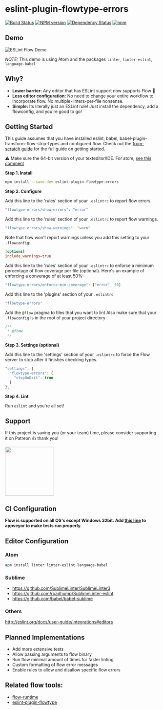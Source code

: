 eslint-plugin-flowtype-errors
=============================

[![Build Status](https://dev.azure.com/amilajack/amilajack/_apis/build/status/amilajack.eslint-plugin-flowtype-errors?branchName=master)](https://dev.azure.com/amilajack/amilajack/_build/latest?definitionId=1&branchName=master)
[![NPM version](https://badge.fury.io/js/eslint-plugin-flowtype-errors.svg)](http://badge.fury.io/js/eslint-plugin-flowtype-errors)
[![Dependency Status](https://img.shields.io/david/amilajack/eslint-plugin-flowtype-errors.svg)](https://david-dm.org/amilajack/eslint-plugin-flowtype-errors)
[![npm](https://img.shields.io/npm/dm/eslint-plugin-flowtype-errors.svg)](https://npm-stat.com/charts.html?package=eslint-plugin-flowtype-errors)

## Demo
![ESLint Flow Demo](https://github.com/amilajack/eslint-plugin-flowtype-errors/blob/master/flow-demo.gif?raw=true)

*NOTE:* This demo is using Atom and the packages `linter`, `linter-eslint`, `language-babel`

## Why?
* **Lower barrier:** Any editor that has ESLint support now supports Flow 🎉
* **Less editor configuration:** No need to change your entire workflow to incorporate flow. No multiple-linters-per-file nonsense.
* **Simple:** Its literally just an ESLint rule! Just install the dependency, add a flowconfig, and you're good to go!

## Getting Started
This guide assumes that you have installed eslint, babel, babel-plugin-transform-flow-strip-types and configured flow. Check out the [from-scratch guide](https://github.com/amilajack/eslint-plugin-flowtype-errors/wiki/Getting-Started) for the full guide on getting started.

⚠️ Make sure the 64-bit version of your texteditor/IDE. For atom, [see this comment](https://github.com/amilajack/eslint-plugin-flowtype-errors/issues/40#issuecomment-275983387)

**Step 1. Install**

```bash
npm install --save-dev eslint-plugin-flowtype-errors
```

**Step 2. Configure**

Add this line to the 'rules' section of your `.eslintrc` to report flow errors.
```js
"flowtype-errors/show-errors": "error"
```

Add this line to the 'rules' section of your `.eslintrc` to report flow warnings.
```js
"flowtype-errors/show-warnings": "warn"
```
Note that flow won't report warnings unless you add this setting to your `.flowconfig`:
```toml
[options]
include_warnings=true
```

Add this line to the 'rules' section of your `.eslintrc` to enforce a minimum percentage of flow coverage per file (optional). Here's an example of enforcing a converage of at least 50%:
```js
"flowtype-errors/enforce-min-coverage": ["error", 50]
```

Add this line to the 'plugins' section of your `.eslintrc`
```js
"flowtype-errors"
```

Add the `@flow` pragma to files that you want to lint
Also make sure that your `.flowconfig` is in the root of your project directory
```js
/**
 * @flow
 */
```

**Step 3. Settings (optional)**

Add this line to the 'settings' section of your `.eslintrc` to force the Flow server to stop after it finishes checking types.

```js
"settings": {
  "flowtype-errors": {
    "stopOnExit": true
  }
},
```

**Step 4. Lint**

Run `eslint` and you're all set!

## Support

If this project is saving you (or your team) time, please consider supporting it on Patreon 👍 thank you!

<p>
  <a href="https://www.patreon.com/amilajack">
    <img src="https://c5.patreon.com/external/logo/become_a_patron_button@2x.png" width="160">
  </a>
</p>

## CI Configuration
**Flow is supported on all OS's except Windows 32bit. Add [this line](https://github.com/amilajack/eslint-plugin-flowtype-errors/blob/master/appveyor.yml#L12) to appveyor to make tests run properly.**

## Editor Configuration
### Atom
```bash
apm install linter linter-eslint language-babel
```

### Sublime
* https://github.com/SublimeLinter/SublimeLinter3
* https://github.com/roadhump/SublimeLinter-eslint
* https://github.com/babel/babel-sublime

### Others
http://eslint.org/docs/user-guide/integrations#editors

## Planned Implementations
* Add more extensive tests
* Allow passing arguments to flow binary
* Run flow minimal amount of times for faster linting
* Custom formatting of flow error messages
* Enable rules to allow and disallow specific flow errors

## Related flow tools:
* [flow-runtime](https://github.com/codemix/flow-runtime)
* [eslint-plugin-flowtype](https://github.com/gajus/eslint-plugin-flowtype)
